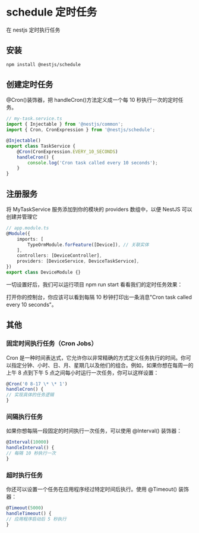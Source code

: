 # schedule 定时任务

在 nestjs 定时执行任务

## 安装

```bash
npm install @nestjs/schedule
```

## 创建定时任务

@Cron()装饰器，把 handleCron()方法定义成一个每 10 秒执行一次的定时任务。

```ts
// my-task.service.ts
import { Injectable } from '@nestjs/common';
import { Cron, CronExpression } from '@nestjs/schedule';

@Injectable()
export class TaskService {
    @Cron(CronExpression.EVERY_10_SECONDS)
    handleCron() {
        console.log('Cron task called every 10 seconds');
    }
}
```

## 注册服务

将 MyTaskService 服务添加到你的模块的 providers 数组中，以便 NestJS 可以创建并管理它

```ts {7}
// app.module.ts
@Module({
    imports: [
        TypeOrmModule.forFeature([Device]), // 关联实体
    ],
    controllers: [DeviceController],
    providers: [DeviceService, DeviceTaskService],
})
export class DeviceModule {}
```

一切设置好后，我们可以运行项目 npm run start 看看我们的定时任务效果：

打开你的控制台，你应该可以看到每隔 10 秒钟打印出一条消息"Cron task called every 10 seconds"。

## 其他

### 固定时间执行任务（Cron Jobs）

Cron 是一种时间表达式，它允许你以非常精确的方式定义任务执行的时间。你可以指定分钟、小时、日、月、星期几以及他们的组合。例如，如果你想在每周一的上午 8 点到下午 5 点之间每小时运行一次任务，你可以这样设置：

```ts
@Cron('0 8-17 \* \* 1')
handleCron() {
// 实现具体的任务逻辑
}
```

### 间隔执行任务

如果你想每隔一段固定的时间执行一次任务，可以使用 @Interval() 装饰器：

```ts
@Interval(10000)
handleInterval() {
// 每隔 10 秒执行一次
}
```

### 超时执行任务

你还可以设置一个任务在应用程序经过特定时间后执行。使用 @Timeout() 装饰器：

```ts
@Timeout(5000)
handleTimeout() {
// 应用程序启动后 5 秒执行
}
```
